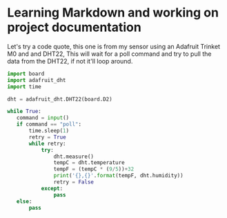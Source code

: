 # Learning Markdown and working on project documentation

Let's try a code quote, this one is from my sensor using an Adafruit Trinket M0 and and DHT22, This will wait for a poll command and try to pull the data from the DHT22, if not it'll loop around.
 
 ```python
 import board
import adafruit_dht
import time

dht = adafruit_dht.DHT22(board.D2)

while True:
    command = input()
    if command == "poll":
        time.sleep(1)
        retry = True
        while retry:
            try:
                dht.measure()
                tempC = dht.temperature
                tempF = (tempC * (9/5))+32
                print('{},{}'.format(tempF, dht.humidity))
                retry = False
            except:
                pass
    else:
        pass
```
